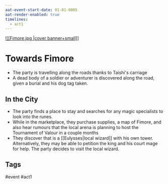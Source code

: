 ```yaml
---
aat-event-start-date: 01-01-0005
aat-render-enabled: true
timelines:
  - act1
---
```

[![[Fimore.jpg |cover banner+small]]](Fimore.jpg)
# Towards Fimore
- The party is travelling along the roads thanks to Taishi's carriage
- A dead body of a soldier or adventurer is discovered along the road, given a burial and his dog tag taken.

## In the City
- The party finds a place to stay and searches for any magic specialists to look into the runes.
- While in the marketplace, they purchase supplies, a map of Fimore, and also hear rumours that the local arena is planning to host the Tournament of Valour in a couple months
- They discover that is a [[Eulysses|local wizard]] with his own tower. Alternatively, they may be able to petition the king and his court mage for help. The party decides to visit the local wizard.

## Tags
 #event #act1